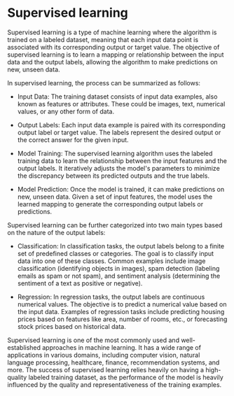 # Supervised learning 

Supervised learning is a type of machine learning where the algorithm is trained on a labeled dataset, meaning that each input data point is associated with its corresponding output or target value. The objective of supervised learning is to learn a mapping or relationship between the input data and the output labels, allowing the algorithm to make predictions on new, unseen data.

In supervised learning, the process can be summarized as follows:

* Input Data: The training dataset consists of input data examples, also known as features or attributes. These could be images, text, numerical values, or any other form of data.

* Output Labels: Each input data example is paired with its corresponding output label or target value. The labels represent the desired output or the correct answer for the given input.

* Model Training: The supervised learning algorithm uses the labeled training data to learn the relationship between the input features and the output labels. It iteratively adjusts the model's parameters to minimize the discrepancy between its predicted outputs and the true labels.

* Model Prediction: Once the model is trained, it can make predictions on new, unseen data. Given a set of input features, the model uses the learned mapping to generate the corresponding output labels or predictions.

Supervised learning can be further categorized into two main types based on the nature of the output labels:

* Classification: In classification tasks, the output labels belong to a finite set of predefined classes or categories. The goal is to classify input data into one of these classes. Common examples include image classification (identifying objects in images), spam detection (labeling emails as spam or not spam), and sentiment analysis (determining the sentiment of a text as positive or negative).

* Regression: In regression tasks, the output labels are continuous numerical values. The objective is to predict a numerical value based on the input data. Examples of regression tasks include predicting housing prices based on features like area, number of rooms, etc., or forecasting stock prices based on historical data.

Supervised learning is one of the most commonly used and well-established approaches in machine learning. It has a wide range of applications in various domains, including computer vision, natural language processing, healthcare, finance, recommendation systems, and more. The success of supervised learning relies heavily on having a high-quality labeled training dataset, as the performance of the model is heavily influenced by the quality and representativeness of the training examples.